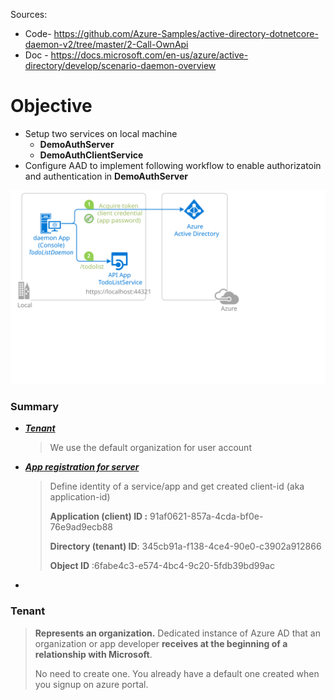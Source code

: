 Sources: 

- Code-  https://github.com/Azure-Samples/active-directory-dotnetcore-daemon-v2/tree/master/2-Call-OwnApi
- Doc - https://docs.microsoft.com/en-us/azure/active-directory/develop/scenario-daemon-overview



# Objective

- Setup two services on local machine 
  - **DemoAuthServer**
  - **DemoAuthClientService**
- Configure AAD to implement following workflow to enable authorizatoin and authentication in **DemoAuthServer**

![Topology](./ReadmeFiles/daemon-with-secret.svg)

### Summary

- ***[Tenant](#create-tenant)***

  > We use the default organization for user account

- ***[App registration for server](01-create-app-reg.md)***

  > Define identity of a service/app and get created client-id (aka application-id)
  >
  > **Application (client) ID :** 91af0621-857a-4cda-bf0e-76e9ad9ecb88
  >
  > **Directory (tenant) ID**: 345cb91a-f138-4ce4-90e0-c3902a912866
  >
  > **Object ID** :6fabe4c3-e574-4bc4-9c20-5fdb39bd99ac

- 



<span name="create-tenant"></span>

### Tenant

>  **Represents an organization.** Dedicated instance of Azure AD that an organization or app developer **receives at the beginning of a relationship with Microsoft**.
>
>  No need to create one. You already have a default one created when you signup on azure portal.





<span name=app-reg></span>

